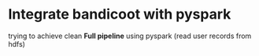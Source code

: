 # Integrate bandicoot with pyspark
trying to achieve clean **Full pipeline** using pyspark (read user records from hdfs)
